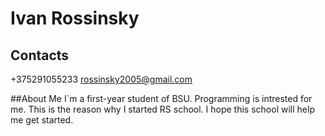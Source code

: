 # Ivan Rossinsky

## Contacts
+375291055233
rossinsky2005@gmail.com

##About Me
I`m a first-year student of BSU. Programming is intrested for me. This is the reason why I started RS school. I hope this school will help me get started.
